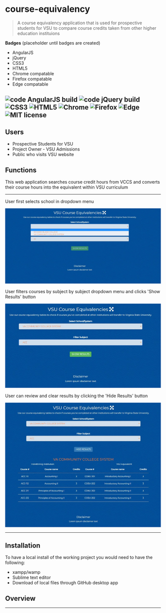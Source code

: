 # course-equivalency
> A course equivalency application that is used for prospective students
> for VSU to compare course credits taken from other higher education instituions

**Badges** (placeholder until badges are created)
- AngularJS
- jQuery
- CSS3
- HTML5
- Chrome compatable
- Firefox compatable
- Edge compatable

![code AngularJS build](https://img.shields.io/badge/build-AngularJS-brightgreen) 
![code jQuery build](https://img.shields.io/badge/build-jQuery-brightgreen)
![CSS3](https://img.shields.io/badge/build-CSS3-yellowgreen)
![HTML5](https://img.shields.io/badge/build-HTML5-yellowgreen)
![Chrome](https://img.shields.io/badge/Chrome-compatable-green)
![Firefox](https://img.shields.io/badge/Firefox-compatable-green)
![Edge](https://img.shields.io/badge/Edge-compatable-green)
![MIT license](https://img.shields.io/badge/license-mit-blue)
---

## Users
- Prospective Students for VSU
- Project Owner - VSU Admissions
- Public who visits VSU website

## Functions
This web application searches course credit hours from VCCS and converts their course hours into the equivalent within VSU curriculum

---

User first selects school in dropdown menu

![select school](screenshots-readme/select-school-dropdown.JPG)

User filters courses by subject by subject dropdown menu and clicks 'Show Results' button

![select subject show results](screenshots-readme/select-subject-show-results-button.JPG)

User can review and clear results by clicking the 'Hide Results' button

![results list](screenshots-readme/show-results-list.JPG)

---

## Installation

To have a local install of the working project you would need to have the following:

- xampp/wamp
- Sublime text editor
- Download of local files through GitHub desktop app


## Overview





---

## 